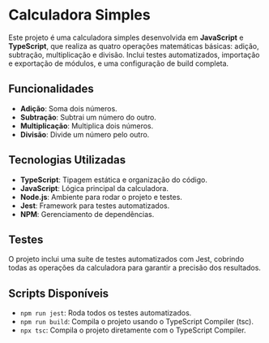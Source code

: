 # Calculadora Simples

Este projeto é uma calculadora simples desenvolvida em **JavaScript** e **TypeScript**, que realiza as quatro operações matemáticas básicas: adição, subtração, multiplicação e divisão. Inclui testes automatizados, importação e exportação de módulos, e uma configuração de build completa.

## Funcionalidades

- **Adição**: Soma dois números.
- **Subtração**: Subtrai um número do outro.
- **Multiplicação**: Multiplica dois números.
- **Divisão**: Divide um número pelo outro.

## Tecnologias Utilizadas

- **TypeScript**: Tipagem estática e organização do código.
- **JavaScript**: Lógica principal da calculadora.
- **Node.js**: Ambiente para rodar o projeto e testes.
- **Jest**: Framework para testes automatizados.
- **NPM**: Gerenciamento de dependências.

## Testes

O projeto inclui uma suíte de testes automatizados com Jest, cobrindo todas as operações da calculadora para garantir a precisão dos resultados.

## Scripts Disponíveis

- `npm run jest`: Roda todos os testes automatizados.
- `npm run build`: Compila o projeto usando o TypeScript Compiler (tsc).
- `npx tsc`: Compila o projeto diretamente com o TypeScript Compiler.

